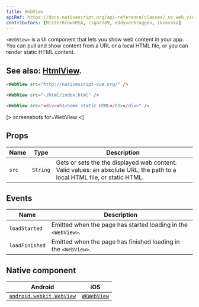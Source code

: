 ```yaml
---
title: WebView
apiRef: https://docs.nativescript.org/api-reference/classes/_ui_web_view_.webview
contributors: [MisterBrownRSA, rigor789, eddyverbruggen, ikoevska]
---
```


`<WebView>` is a UI component that lets you show web content in your app. You can pull and show content from a URL or a local HTML file, or you can render static HTML content.


See also: [HtmlView](/en/docs/elements/components/html-view).
---

```html
<WebView src="http://nativescript-vue.org/" />

<WebView src="~/html/index.html" />

<WebView src="<div><h1>Some static HTML</h1></div>" />
```

[> screenshots for=WebView <]

## Props

| Name | Type | Description |
|------|------|-------------|
| `src` | `String` | Gets or sets the the displayed web content.<br/>Valid values: an absolute URL, the path to a local HTML file, or static HTML.

## Events

| Name | Description |
|------|-------------|
| `loadStarted`| Emitted when the page has started loading in the `<WebView>`.
| `loadFinished`| Emitted when the page has finished loading in the `<WebView>`.

## Native component

| Android | iOS |
|---------|-----|
| [`android.webkit.WebView`](https://developer.android.com/reference/android/webkit/WebView) | [`WKWebView`](https://developer.apple.com/documentation/webkit/wkwebview)